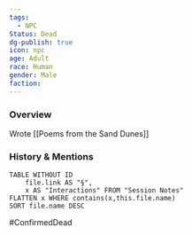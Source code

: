 ```yaml
---
tags:
  - NPC
Status: Dead
dg-publish: true
icon: npc
age: Adult
race: Human
gender: Male
faction: 
---
```


### Overview
Wrote [[Poems from the Sand Dunes]] 

### History & Mentions
```dataview
TABLE WITHOUT ID
	file.link AS "§", 
	x AS "Interactions" FROM "Session Notes"
FLATTEN x WHERE contains(x,this.file.name) 
SORT file.name DESC
```

#ConfirmedDead